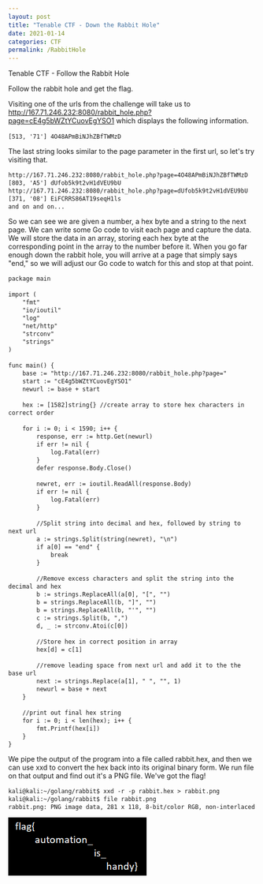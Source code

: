 ```yaml
---
layout: post
title: "Tenable CTF - Down the Rabbit Hole"
date: 2021-01-14
categories: CTF
permalink: /RabbitHole
---
```


Tenable CTF - Follow the Rabbit Hole

Follow the rabbit hole and get the flag.

Visiting one of the urls from the challenge will take us to http://167.71.246.232:8080/rabbit_hole.php?page=cE4g5bWZtYCuovEgYSO1 which displays the following information.

`[513, '71'] 4O48APmBiNJhZBfTWMzD`

The last string looks similar to the page parameter in the first url, so let's try visiting that.
```
http://167.71.246.232:8080/rabbit_hole.php?page=4O48APmBiNJhZBfTWMzD
[803, 'A5'] dUfob5k9t2vH1dVEU9bU
http://167.71.246.232:8080/rabbit_hole.php?page=dUfob5k9t2vH1dVEU9bU
[371, '08'] EiFCRRS86AT19seqH1ls
and on and on...
```
So we can see we are given a number, a hex byte and a string to the next page.  We can write some Go code to visit each page and capture the data. We will store the data in an array, storing each hex byte at the corresponding point in the array to the number before it. When you go far enough down the rabbit hole, you will arrive at a page that simply says "end," so we will adjust our Go code to watch for this and stop at that point. 
```
package main

import (
	"fmt"
	"io/ioutil"
	"log"
	"net/http"
	"strconv"
	"strings"
)

func main() {
	base := "http://167.71.246.232:8080/rabbit_hole.php?page="
	start := "cE4g5bWZtYCuovEgYSO1"
	newurl := base + start

	hex := [1582]string{} //create array to store hex characters in correct order

	for i := 0; i < 1590; i++ {
		response, err := http.Get(newurl)
		if err != nil {
			log.Fatal(err)
		}
		defer response.Body.Close()

		newret, err := ioutil.ReadAll(response.Body)
		if err != nil {
			log.Fatal(err)
		}

		//Split string into decimal and hex, followed by string to next url
		a := strings.Split(string(newret), "\n")
		if a[0] == "end" {
			break
		}

		//Remove excess characters and split the string into the decimal and hex
		b := strings.ReplaceAll(a[0], "[", "")
		b = strings.ReplaceAll(b, "]", "")
		b = strings.ReplaceAll(b, "'", "")
		c := strings.Split(b, ",")
		d, _ := strconv.Atoi(c[0])

		//Store hex in correct position in array
		hex[d] = c[1]

		//remove leading space from next url and add it to the the base url
		next := strings.Replace(a[1], " ", "", 1)
		newurl = base + next
	}

	//print out final hex string
	for i := 0; i < len(hex); i++ {
		fmt.Printf(hex[i])
	}
}
```
We pipe the output of the program into a file called rabbit.hex, and then we can use xxd to convert the hex back into its original binary form.  We run file on that output and find out it's a PNG file.  We've got the flag!
```
kali@kali:~/golang/rabbit$ xxd -r -p rabbit.hex > rabbit.png
kali@kali:~/golang/rabbit$ file rabbit.png
rabbit.png: PNG image data, 281 x 118, 8-bit/color RGB, non-interlaced
```
![Rabbit Hole Flag](/images/rabbit.png)
